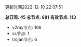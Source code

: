 更新时间2022-12-10 22:07:51

**总订阅: 45**
**总节点: 681**
**有效节点: 113**
- v2ray节点: 106
- ss节点: 1
- trojan节点: 6
